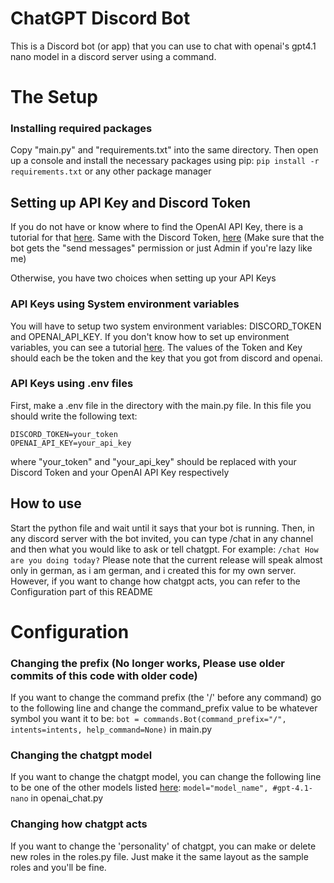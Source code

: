 # ChatGPT Discord Bot
This is a Discord bot (or app) that you can use to chat with openai's gpt4.1 nano model in a discord server using a command.

# The Setup
### Installing required packages
Copy "main.py" and "requirements.txt" into the same directory. Then open up a console and install the necessary packages using pip:
```pip install -r requirements.txt```
or any other package manager

## Setting up API Key and Discord Token

If you do not have or know where to find the OpenAI API Key, there is a tutorial for that [here](https://medium.com/@lorenzozar/how-to-get-your-own-openai-api-key-f4d44e60c327).
Same with the Discord Token, [here](https://discordpy.readthedocs.io/en/stable/discord.html) (Make sure that the bot gets the "send messages" permission or just Admin if you're lazy like me)

Otherwise, you have two choices when setting up your API Keys

### API Keys using System environment variables

You will have to setup two system environment variables: DISCORD_TOKEN and OPENAI_API_KEY. If you don't know how to set up environment variables, you can see a tutorial [here](https://pureinfotech.com/create-custom-environment-variables-windows-10/). The values of the Token and Key should each be the token and the key that you got from discord and openai.

### API Keys using .env files

First, make a .env file in the directory with the main.py file. In this file you should write the following text:
```
DISCORD_TOKEN=your_token
OPENAI_API_KEY=your_api_key
```
where "your_token" and "your_api_key" should be replaced with your Discord Token and your OpenAI API Key respectively

## How to use

Start the python file and wait until it says that your bot is running. Then, in any discord server with the bot invited, you can type /chat in any channel and then what you would like to ask or tell chatgpt. For example:
```/chat How are you doing today?```
Please note that the current release will speak almost only in german, as i am german, and i created this for my own server. However, if you want to change how chatgpt acts, you can refer to the Configuration part of this README

# Configuration

### Changing the prefix (No longer works, Please use older commits of this code with older code)

If you want to change the command prefix (the '/' before any command) go to the following line and change the command_prefix value to be whatever symbol you want it to be:
```bot = commands.Bot(command_prefix="/", intents=intents, help_command=None)```
in main.py

### Changing the chatgpt model

If you want to change the chatgpt model, you can change the following line to be one of the other models listed [here](https://platform.openai.com/docs/models):
```model="model_name", #gpt-4.1-nano```
in openai_chat.py

### Changing how chatgpt acts

If you want to change the 'personality' of chatgpt, you can make or delete new roles in the roles.py file. Just make it the same layout as the sample roles and you'll be fine.
